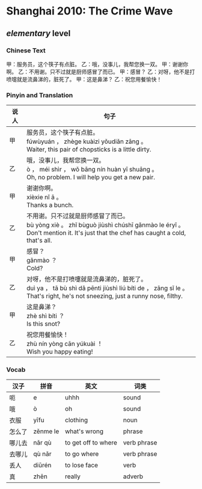 # Shanghai 2010: The Crime Wave
## *elementary* level

### Chinese Text
甲：服务员，这个筷子有点脏。
乙：哦，没事儿，我帮您换一双。
甲：谢谢你啊。
乙：不用谢。只不过就是厨师感冒了而已。
甲：感冒？
乙：对呀，他不是打喷嚏就是流鼻涕的，脏死了。
甲：这是鼻涕？
乙：祝您用餐愉快！

### Pinyin and Translation
|说人|句子|
|----|----|
|甲|服务员，这个筷子有点脏。<br />fúwùyuán ， zhège kuàizi yǒudiǎn zāng 。<br />Waiter, this pair of chopsticks is a little dirty.|
|乙|哦，没事儿，我帮您换一双。<br />ò ， méi shìr ， wǒ bāng nín huàn yī shuāng 。<br />Oh, no problem. I will help you get a new pair.|
|甲|谢谢你啊。<br />xièxie nǐ ā 。<br />Thanks a bunch.|
|乙|不用谢。只不过就是厨师感冒了而已。<br />bù yòng xiè 。 zhǐ bùguò jiùshì chúshī gǎnmào le éryǐ 。<br />Don't mention it. It's just that the chef has caught a cold, that's all.|
|甲|感冒？<br />gǎnmào ？<br />Cold?|
|乙|对呀，他不是打喷嚏就是流鼻涕的，脏死了。<br />duì ya ， tā bù shì dǎ pēnti jiùshì liú bíti de ， zāng sǐ le 。<br />That's right, he's not sneezing, just a runny nose, filthy.|
|甲|这是鼻涕？<br />zhè shì bíti ？<br />Is this snot?|
|乙|祝您用餐愉快！<br />zhù nín yòng cān yúkuài ！<br />Wish you happy eating!|
### Vocab
|汉子|拼音|英文|词类|
|----|----|----|----|
|呃|e|uhhh|sound|
|哦|ò|oh|sound|
|衣服|yīfu|clothing|noun|
|怎么了|zěnme le|what's wrong|phrase|
|哪儿去|nǎr qù|to get off to where|verb phrase|
|去哪儿|qù nǎr|to go where|verb phrase|
|丢人|diūrén|to lose face|verb|
|真|zhēn|really|adverb|